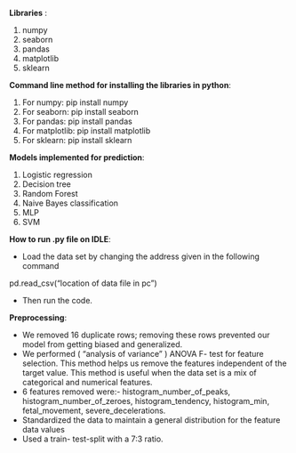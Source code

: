 ﻿**Libraries** :

1) numpy 
1) seaborn
1) pandas
1) matplotlib
1) sklearn

**Command line method for installing the libraries in python**:

1) For numpy: pip install numpy
1) For seaborn: pip install seaborn
1) For pandas: pip install pandas
1) For matplotlib: pip install matplotlib
1) For sklearn: pip install sklearn

**Models implemented for prediction**:

1) Logistic regression
1) Decision tree
1) Random Forest 
1) Naive Bayes classification
1) MLP
1) SVM 

**How to run .py file on IDLE**:

- Load the data set by changing the address given in the following command

pd.read\_csv(“location of data file in pc”)

- Then run the code.

**Preprocessing**:

- We removed 16 duplicate rows; removing these rows prevented our model from getting biased and generalized.
- We performed ( “analysis of variance” ) ANOVA F- test for feature selection. This method helps us remove the features independent of the target value. This method is useful when the data set is a mix of categorical and numerical features.
- 6 features removed were:-  histogram\_number\_of\_peaks, histogram\_number\_of\_zeroes, histogram\_tendency, histogram\_min, fetal\_movement, severe\_decelerations.
- Standardized the data to maintain a general distribution for the feature data values 
- Used a train- test-split with a 7:3 ratio.


